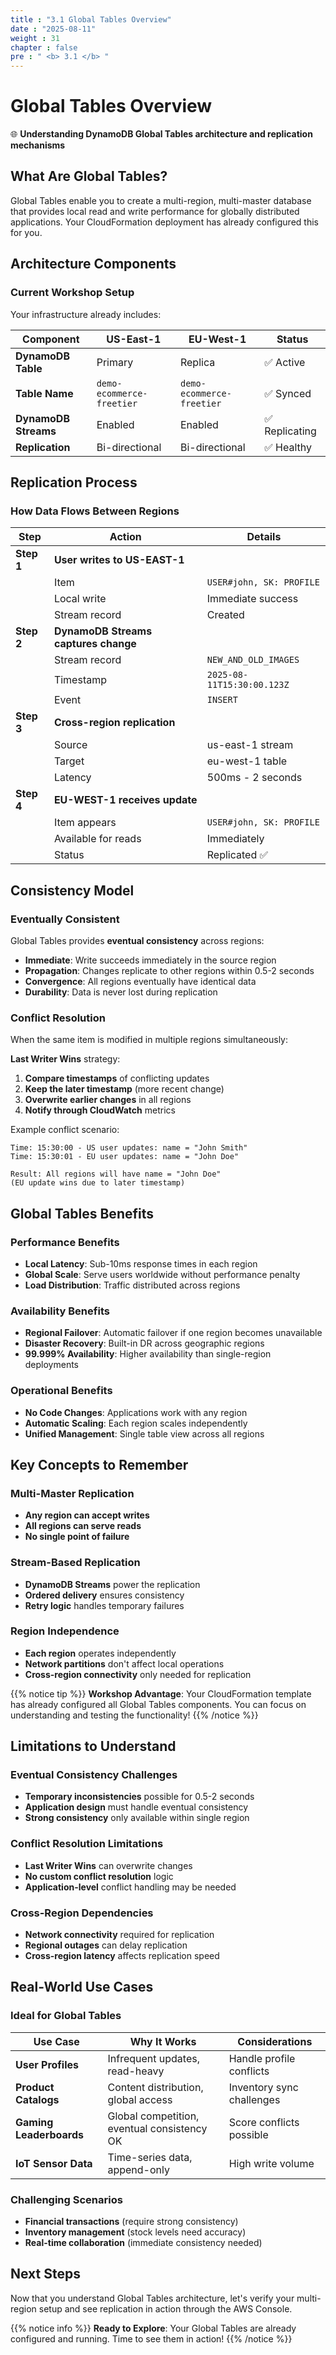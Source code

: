 ```yaml
---
title : "3.1 Global Tables Overview"
date : "2025-08-11"
weight : 31
chapter : false
pre : " <b> 3.1 </b> "
---
```


# Global Tables Overview

🌐 **Understanding DynamoDB Global Tables architecture and replication mechanisms**

## What Are Global Tables?

Global Tables enable you to create a multi-region, multi-master database that provides local read and write performance for globally distributed applications. Your CloudFormation deployment has already configured this for you.

## Architecture Components

### Current Workshop Setup

Your infrastructure already includes:

| Component | US-East-1 | EU-West-1 | Status |
|-----------|------------|-----------|---------|
| **DynamoDB Table** | Primary | Replica | ✅ Active |
| **Table Name** | `demo-ecommerce-freetier` | `demo-ecommerce-freetier` | ✅ Synced |
| **DynamoDB Streams** | Enabled | Enabled | ✅ Replicating |
| **Replication** | Bi-directional | Bi-directional | ✅ Healthy |

## Replication Process

### How Data Flows Between Regions

| Step | Action | Details |
|------|--------|---------|
| **Step 1** | **User writes to US-EAST-1** | |
| | Item | `USER#john, SK: PROFILE` |
| | Local write | Immediate success |
| | Stream record | Created |
| **Step 2** | **DynamoDB Streams captures change** | |
| | Stream record | `NEW_AND_OLD_IMAGES` |
| | Timestamp | `2025-08-11T15:30:00.123Z` |
| | Event | `INSERT` |
| **Step 3** | **Cross-region replication** | |
| | Source | us-east-1 stream |
| | Target | eu-west-1 table |
| | Latency | 500ms - 2 seconds |
| **Step 4** | **EU-WEST-1 receives update** | |
| | Item appears | `USER#john, SK: PROFILE` |
| | Available for reads | Immediately |
| | Status | Replicated ✅ |

## Consistency Model

### Eventually Consistent

Global Tables provides **eventual consistency** across regions:

- **Immediate**: Write succeeds immediately in the source region
- **Propagation**: Changes replicate to other regions within 0.5-2 seconds
- **Convergence**: All regions eventually have identical data
- **Durability**: Data is never lost during replication

### Conflict Resolution

When the same item is modified in multiple regions simultaneously:

**Last Writer Wins** strategy:
1. **Compare timestamps** of conflicting updates
2. **Keep the later timestamp** (more recent change)
3. **Overwrite earlier changes** in all regions
4. **Notify through CloudWatch** metrics

Example conflict scenario:
```text
Time: 15:30:00 - US user updates: name = "John Smith"
Time: 15:30:01 - EU user updates: name = "John Doe"

Result: All regions will have name = "John Doe"
(EU update wins due to later timestamp)
```

## Global Tables Benefits

### Performance Benefits

- **Local Latency**: Sub-10ms response times in each region
- **Global Scale**: Serve users worldwide without performance penalty
- **Load Distribution**: Traffic distributed across regions

### Availability Benefits

- **Regional Failover**: Automatic failover if one region becomes unavailable
- **Disaster Recovery**: Built-in DR across geographic regions
- **99.999% Availability**: Higher availability than single-region deployments

### Operational Benefits

- **No Code Changes**: Applications work with any region
- **Automatic Scaling**: Each region scales independently
- **Unified Management**: Single table view across all regions

## Key Concepts to Remember

### Multi-Master Replication
- **Any region can accept writes**
- **All regions can serve reads**
- **No single point of failure**

### Stream-Based Replication
- **DynamoDB Streams** power the replication
- **Ordered delivery** ensures consistency
- **Retry logic** handles temporary failures

### Region Independence
- **Each region** operates independently
- **Network partitions** don't affect local operations
- **Cross-region connectivity** only needed for replication

{{% notice tip %}}
**Workshop Advantage**: Your CloudFormation template has already configured all Global Tables components. You can focus on understanding and testing the functionality!
{{% /notice %}}

## Limitations to Understand

### Eventual Consistency Challenges
- **Temporary inconsistencies** possible for 0.5-2 seconds
- **Application design** must handle eventual consistency
- **Strong consistency** only available within single region

### Conflict Resolution Limitations
- **Last Writer Wins** can overwrite changes
- **No custom conflict resolution** logic
- **Application-level** conflict handling may be needed

### Cross-Region Dependencies
- **Network connectivity** required for replication
- **Regional outages** can delay replication
- **Cross-region latency** affects replication speed

## Real-World Use Cases

### Ideal for Global Tables

| Use Case | Why It Works | Considerations |
|----------|--------------|----------------|
| **User Profiles** | Infrequent updates, read-heavy | Handle profile conflicts |
| **Product Catalogs** | Content distribution, global access | Inventory sync challenges |
| **Gaming Leaderboards** | Global competition, eventual consistency OK | Score conflicts possible |
| **IoT Sensor Data** | Time-series data, append-only | High write volume |

### Challenging Scenarios

- **Financial transactions** (require strong consistency)
- **Inventory management** (stock levels need accuracy)
- **Real-time collaboration** (immediate consistency needed)

## Next Steps

Now that you understand Global Tables architecture, let's verify your multi-region setup and see replication in action through the AWS Console.

{{% notice info %}}
**Ready to Explore**: Your Global Tables are already configured and running. Time to see them in action!
{{% /notice %}}
